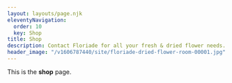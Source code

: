 ```yaml
---
layout: layouts/page.njk
eleventyNavigation:
  order: 10
  key: Shop
title: Shop
description: Contact Floriade for all your fresh & dried flower needs.
header_image: "/v1606787440/site/floriade-dried-flower-room-00001.jpg"
---
```


<section>
  <div class="wrapper text-wrapper">
    <p>This is the <strong>shop</strong> page.</p>
  </div>
</section>
